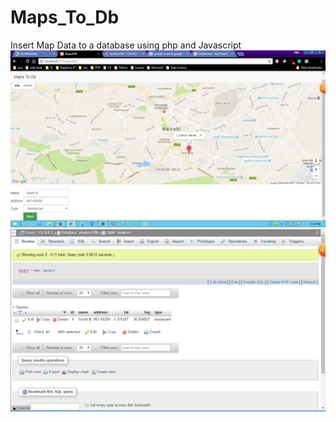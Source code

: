 # Maps_To_Db
Insert Map Data to a database using php and Javascript
![](https://github.com/abel-masila/Maps_To_Db/blob/master/img/map.PNG "Developer Tool screenshot")
![](https://github.com/abel-masila/Maps_To_Db/blob/master/img/db.PNG "Developer Tool screenshot")
